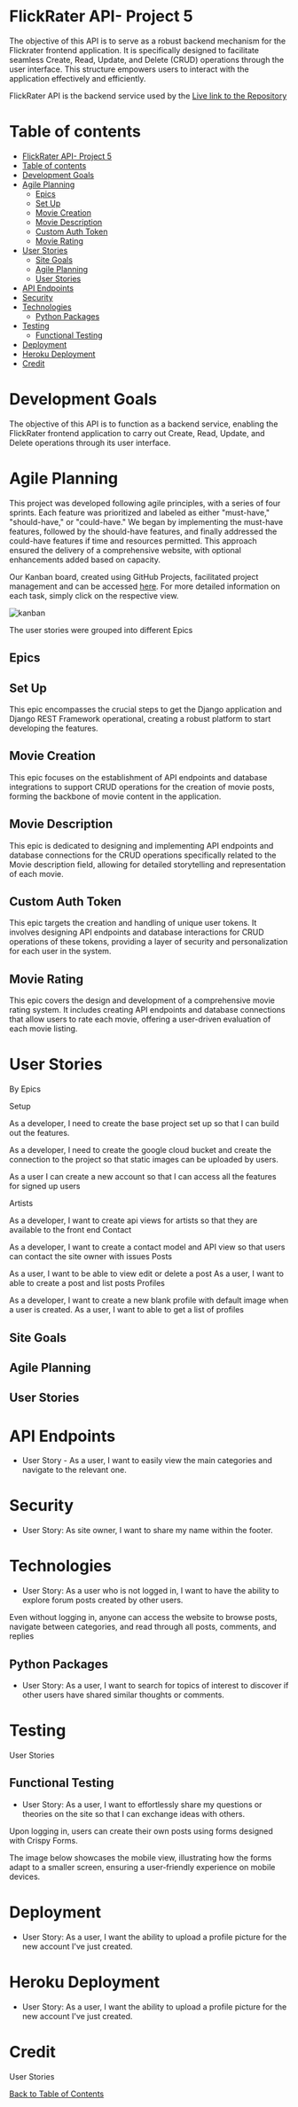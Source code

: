 # FlickRater API- Project 5

The objective of this API is to serve as a robust backend mechanism for the Flickrater frontend application. It is specifically designed to facilitate seamless Create, Read, Update, and Delete (CRUD) operations through the user interface. This structure empowers users to interact with the application effectively and efficiently.

FlickRater API is the backend service used by the [Live link to the Repository](https://github.com/PrezBala/Project5FE)

# Table of contents

- [FlickRater API- Project 5](#flickrater-api--project-5)
- [Table of contents](#table-of-contents)
- [Development Goals](#development-goals)
- [Agile Planning](#agile-planning)
  - [Epics](#epics)
  - [Set Up](#set-up)
  - [Movie Creation](#movie-creation)
  - [Movie Description](#movie-description)
  - [Custom Auth Token](#custom-auth-token)
  - [Movie Rating](#movie-rating)
- [User Stories](#user-stories)
  - [Site Goals](#site-goals)
  - [Agile Planning](#agile-planning-1)
  - [User Stories](#user-stories-1)
- [API Endpoints](#api-endpoints)
- [Security](#security)
- [Technologies](#technologies)
  - [Python Packages](#python-packages)
- [Testing](#testing)
  - [Functional Testing](#functional-testing)
- [Deployment](#deployment)
- [Heroku Deployment](#heroku-deployment)
- [Credit](#credit)

# Development Goals

The objective of this API is to function as a backend service, enabling the FlickRater frontend application to carry out Create, Read, Update, and Delete operations through its user interface.

# Agile Planning

This project was developed following agile principles, with a series of four sprints. Each feature was prioritized and labeled as either "must-have," "should-have," or "could-have." We began by implementing the must-have features, followed by the should-have features, and finally addressed the could-have features if time and resources permitted. This approach ensured the delivery of a comprehensive website, with optional enhancements added based on capacity.

Our Kanban board, created using GitHub Projects, facilitated project management and can be accessed [here](https://github.com/users/PrezBala/projects/1/views/1). For more detailed information on each task, simply click on the respective view.

![kanban](readme/kanban.png) 

The user stories were grouped into different Epics

## Epics

## Set Up

This epic encompasses the crucial steps to get the Django application and Django REST Framework operational, creating a robust platform to start developing the features.

## Movie Creation

This epic focuses on the establishment of API endpoints and database integrations to support CRUD operations for the creation of movie posts, forming the backbone of movie content in the application.

## Movie Description

This epic is dedicated to designing and implementing API endpoints and database connections for the CRUD operations specifically related to the Movie description field, allowing for detailed storytelling and representation of each movie.

## Custom Auth Token

This epic targets the creation and handling of unique user tokens. It involves designing API endpoints and database interactions for CRUD operations of these tokens, providing a layer of security and personalization for each user in the system.

## Movie Rating

This epic covers the design and development of a comprehensive movie rating system. It includes creating API endpoints and database connections that allow users to rate each movie, offering a user-driven evaluation of each movie listing.

# User Stories

By Epics

Setup

As a developer, I need to create the base project set up so that I can build out the features.

As a developer, I need to create the google cloud bucket and create the connection to the project so that static images can be uploaded by users.

As a user I can create a new account so that I can access all the features for signed up users

Artists

As a developer, I want to create api views for artists so that they are available to the front end
Contact

As a developer, I want to create a contact model and API view so that users can contact the site owner with issues
Posts

As a user, I want to be able to view edit or delete a post
As a user, I want to able to create a post and list posts
Profiles

As a developer, I want to create a new blank profile with default image when a user is created.
As a user, I want to able to get a list of profiles

## Site Goals

## Agile Planning

## User Stories

# API Endpoints

- User Story - As a user, I want to easily view the main categories and navigate to the relevant one.

# Security

- User Story: As site owner, I want to share my name within the footer.

# Technologies

- User Story: As a user who is not logged in, I want to have the ability to explore forum posts created by other users.

Even without logging in, anyone can access the website to browse posts, navigate between categories, and read through all posts, comments, and replies

## Python Packages

- User Story: As a user, I want to search for topics of interest to discover if other users have shared similar thoughts or comments.

# Testing

User Stories

## Functional Testing

- User Story: As a user, I want to effortlessly share my questions or theories on the site so that I can exchange ideas with others.

Upon logging in, users can create their own posts using forms designed with Crispy Forms.

The image below showcases the mobile view, illustrating how the forms adapt to a smaller screen, ensuring a user-friendly experience on mobile devices.

# Deployment

- User Story: As a user, I want the ability to upload a profile picture for the new account I've just created.

# Heroku Deployment

- User Story: As a user, I want the ability to upload a profile picture for the new account I've just created.

# Credit

User Stories

[Back to Table of Contents](https://github.com/PrezBala/project4#table-of-contents)
